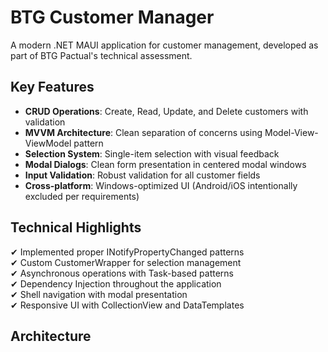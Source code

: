 # BTG Customer Manager

A modern .NET MAUI application for customer management, developed as part of BTG Pactual's technical assessment.

## Key Features

- **CRUD Operations**: Create, Read, Update, and Delete customers with validation
- **MVVM Architecture**: Clean separation of concerns using Model-View-ViewModel pattern
- **Selection System**: Single-item selection with visual feedback
- **Modal Dialogs**: Clean form presentation in centered modal windows
- **Input Validation**: Robust validation for all customer fields
- **Cross-platform**: Windows-optimized UI (Android/iOS intentionally excluded per requirements)

## Technical Highlights

✔ Implemented proper INotifyPropertyChanged patterns  
✔ Custom CustomerWrapper for selection management  
✔ Asynchronous operations with Task-based patterns  
✔ Dependency Injection throughout the application  
✔ Shell navigation with modal presentation  
✔ Responsive UI with CollectionView and DataTemplates  

## Architecture
